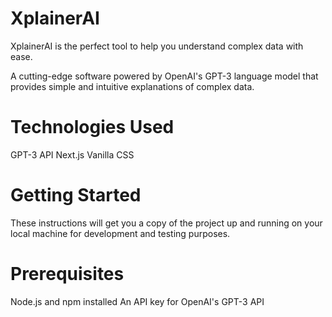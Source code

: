 # XplainerAI
XplainerAI is the perfect tool to help you understand complex data with ease. 

A cutting-edge software powered by OpenAI's GPT-3 language model that provides simple and intuitive explanations of complex data.

# Technologies Used
GPT-3 API
Next.js
Vanilla CSS

# Getting Started
These instructions will get you a copy of the project up and running on your local machine for development and testing purposes.

# Prerequisites
Node.js and npm installed
An API key for OpenAI's GPT-3 API
